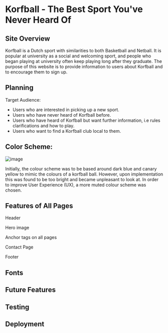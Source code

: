 # Korfball - The Best Sport You've Never Heard Of

## Site Overview
Korfball is a Dutch sport with similarities to both Basketball and Netball. It is popular at university as a social and welcoming sport, and people who began playing at university often keep playing long after they graduate. The purpose of this website is to provide information to users about Korfball and to encourage them to sign up.

## Planning

Target Audience:

- Users who are interested in picking up a new sport.
- Users who have never heard of Korfball before.
- Users who have heard of Korfball but want further information, i.e rules clarifications and how to play.
- Users who want to find a Korfball club local to them.

## Color Scheme:

![image](https://github.com/AGartland22/korfball-info/assets/96433928/3bf664df-2cc2-4acd-9c4f-e05c949d257e)


Initially, the colour scheme was to be based around dark blue and canary yellow to mimic the colours of a korfball ball. However, upon implementation this was found to be too bright and became unpleasant to look at. In order to improve User Experience (UX), a more muted colour scheme was chosen.

## Features of All Pages

Header

Hero image

Anchor tags on all pages

Contact Page

Footer

## Fonts

## Future Features

## Testing

## Deployment
